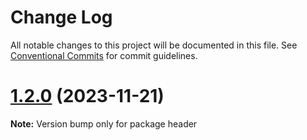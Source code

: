 # Change Log

All notable changes to this project will be documented in this file.
See [Conventional Commits](https://conventionalcommits.org) for commit guidelines.

# [1.2.0](https://github.com/tpimpinela/getting-started-example/compare/v0.0.1...v1.2.0) (2023-11-21)

**Note:** Version bump only for package header
